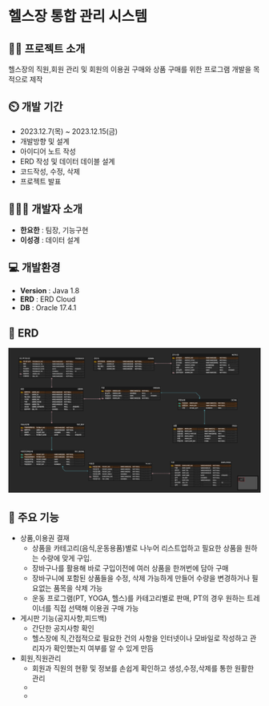# 헬스장 통합 관리 시스템

## 👨‍🏫 프로젝트 소개
헬스장의 직원,회원 관리 및 회원의 이용권 구매와 상품 구매를 위한 프로그램 개발을 목적으로 제작

## ⏲️ 개발 기간 
- 2023.12.7(목) ~ 2023.12.15(금)
- 개발방향 및 설계
- 아이디어 노트 작성
- ERD 작성 및 데이터 데이블 설계
- 코드작성, 수정, 삭제
- 프로젝트 발표

## 🧑‍🤝‍🧑 개발자 소개 
- **한요한** : 팀장, 기능구현
- **이성경** : 데이터 설계

## 💻 개발환경
- **Version** : Java 1.8
- **ERD** : ERD Cloud
- **DB** : Oracle 17.4.1

## 📝 ERD
![6조 ER다이어그램](https://github.com/fmfmfmgk/Project-1/blob/master/6%EC%A1%B0%20ER%EB%8B%A4%EC%9D%B4%EC%96%B4%EA%B7%B8%EB%9E%A8.png)

## 📌 주요 기능
- 상품,이용권 결재
  - 상품을 카테고리(음식,운동용품)별로 나누어 리스트업하고 필요한 상품을 원하는 수량에 맞게 구입. 
  - 장바구나를 활용해 바로 구입이전에 여러 상품을 한꺼번에 담아 구매
  - 장바구니에 포함된 상품들을 수정, 삭제 가능하게 만들어 수량을 변경하거나 필요없는 품목을 삭제 가능
  - 운동 프로그램(PT, YOGA, 헬스)를 카테고리별로 판매, PT의 경우 원하는 트레이너를 직접 선택해 이용권 구매 가능
- 게시판 기능(공지사항,피드백)
  - 간단한 공지사항 확인
  - 헬스장에 직,간접적으로 필요한 건의 사항을 인터넷이나 모바일로 작성하고 관리자가 확인했는지 여부를 알 수 있게 만듬
- 회원,직원관리
  - 회원과 직원의 현황 및 정보를 손쉽게 확인하고 생성,수정,삭제를 통한 원활한 관리
  - 
  - 
      
